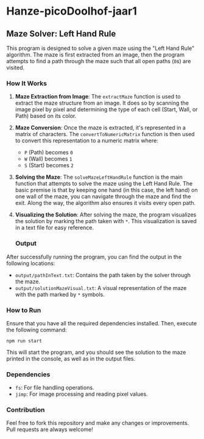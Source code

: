 # Hanze-picoDoolhof-jaar1

## Maze Solver: Left Hand Rule

This program is designed to solve a given maze using the "Left Hand Rule" algorithm. The maze is first extracted from an image, then the program attempts to find a path through the maze such that all open paths (`0`s) are visited.

### How It Works

1. **Maze Extraction from Image**:
   The `extractMaze` function is used to extract the maze structure from an image. It does so by scanning the image pixel by pixel and determining the type of each cell (Start, Wall, or Path) based on its color.

2. **Maze Conversion**:
   Once the maze is extracted, it's represented in a matrix of characters. The `convertToNumericMatrix` function is then used to convert this representation to a numeric matrix where:

   - `P` (Path) becomes `0`
   - `W` (Wall) becomes `1`
   - `S` (Start) becomes `2`

3. **Solving the Maze**:
   The `solveMazeLeftHandRule` function is the main function that attempts to solve the maze using the Left Hand Rule. The basic premise is that by keeping one hand (in this case, the left hand) on one wall of the maze, you can navigate through the maze and find the exit. Along the way, the algorithm also ensures it visits every open path.

4. **Visualizing the Solution**:
   After solving the maze, the program visualizes the solution by marking the path taken with `*`. This visualization is saved in a text file for easy reference.

   ### Output

After successfully running the program, you can find the output in the following locations:

- `output/pathInText.txt`: Contains the path taken by the solver through the maze.
- `output/solutionMazeVisual.txt`: A visual representation of the maze with the path marked by `*` symbols.

### How to Run

Ensure that you have all the required dependencies installed. Then, execute the following command:

```
npm run start
```

This will start the program, and you should see the solution to the maze printed in the console, as well as in the output files.

### Dependencies

- `fs`: For file handling operations.
- `jimp`: For image processing and reading pixel values.

### Contribution

Feel free to fork this repository and make any changes or improvements. Pull requests are always welcome!
